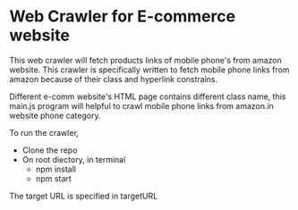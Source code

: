 # Web Crawler for E-commerce website

This web crawler will fetch products links of mobile phone's from amazon website. This crawler is specifically written to fetch mobile phone links from amazon because of their class and hyperlink constrains.

Different e-comm website's HTML page contains different class name, this main.js program will helpful to crawl mobile phone links from amazon.in website phone category.

To run the crawler,

* Clone the repo
* On root diectory, in terminal
  * npm install
  * npm start

The target URL is specified in targetURL
